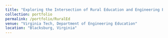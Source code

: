 ```yaml
---
title: "Exploring the Intersection of Rural Education and Engineering Education"
collection: portfolio
permalink: /portfolio/RuralEd
venue: "Virginia Tech, Department of Engineering Education"
location: "Blacksburg, Virginia"
---
```

